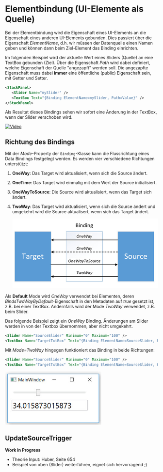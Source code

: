 # Elementbindung (UI-Elemente als Quelle)

 Bei der Elementbindung wird die Eigenschaft eines UI-Elements an die Eigenschaft eines anderen UI-Elements gebunden. Dies passiert über die Eigenschaft _ElementName_, d.h. wir müssen der Datenquelle einen Namen geben und können dann beim Ziel-Element das Binding einrichten. 
 
Im folgenden Beispiel wird der aktuelle Wert eines Sliders (Quelle) an eine TextBox gebunden (Ziel). Über die Eigenschaft _Path_ wird dabei definiert, welche Eigenschaft der Quelle "angezapft" werden soll. Die angezapfte Eigenschaft muss dabei  **immer** eine öffentliche (public) Eigenschaft sein, mit Getter und Setter. 

 ```XML 
<StackPanel>
    <Slider Name="mySlider" />
    <TextBox Text="{Binding ElementName=mySlider, Path=Value}" />
</StackPanel>
```

Als Resultat dieses Bindings sehen wir sofort eine Änderung in der TextBox, wenn der Slider verschoben wird. 
<!-- 
 <video width="320" height="240" controls>
    <source src="res/video01.mp4" type="video/mp4">
    Your browser does not support the video tag.
</video> 
-->

[![Video](http://img.youtube.com/0.jpg)](res/video01.mp4 "Video")

## Richtung des Bindings 

Mit der _Mode_-Property der `Binding`-Klasse kann die Flussrichtung eines Data Bindings festgelegt werden. Es werden vier verschiedene Richtungen unterstützt: 

1. **OneWay**: Das Target wird aktualisiert, wenn sich die Source ändert. 

2. **OneTime**: Das Target wird einmalig mit dem Wert der Source initialisiert.

3. **OneWayToSource**: Die Source wird aktualisiert, wenn das Target sich ändert. 

4. **TwoWay**: Das Target wird aktualisiert, wenn sich die Source ändert und umgekehrt wird die Source aktualisert, wenn sich das Target ändert. 

    ![Bild 1](res/01.jpg)


Als **Default** Mode wird _OneWay_ verwendet bei Elementen, deren _BindsTwoWayByDefault_-Eigenschaft in den Metadaten auf _true_ gesetzt ist, z.B. bei einer TextBox. Andernfalls wird der Mode _TwoWay_ verwendet, z.B. beim Slider. 

Das folgende Beispiel zeigt ein _OneWay_ Binding. Änderungen am Slider werden in von der Textbox übernommen, aber nicht umgekehrt. 

```XML
<Slider Name="SourceSlider" Minimum="0" Maximum="100" />
<TextBox Name="TargetTxtBox" Text="{Binding ElementName=SourceSlider, Path=Value }" />
```

Mit _Mode=TwoWay_ hingegen funktioniert das Binding in beide Richtungen:

```XML
<Slider Name="SourceSlider" Minimum="0" Maximum="100" />
<TextBox Name="TargetTxtBox" Text="{Binding ElementName=SourceSlider, Path=Value, Mode=TwoWay }" />
```

 ![Bild 2](res/02.jpg)

 ## UpdateSourceTrigger 

 **Work in Progress** 

* Theorie Input: Huber, Seite 654 
* Beispiel von oben (Slider) weiterführen, eignet sich hervorragend ;)